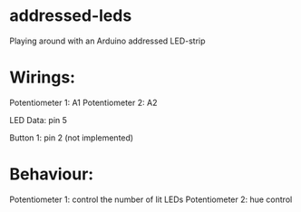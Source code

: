 # addressed-leds

Playing around with an Arduino addressed LED-strip

# Wirings:

  Potentiometer 1: A1
  Potentiometer 2: A2

  LED Data: pin 5

  Button 1: pin 2 (not implemented)

# Behaviour:

  Potentiometer 1: control the number of lit LEDs
  Potentiometer 2: hue control
